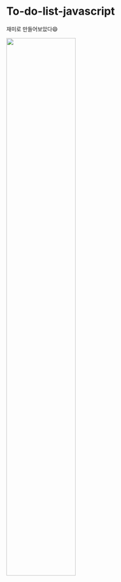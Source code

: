 # To-do-list-javascript
재미로 만들어보았다:smile:

<img width="60%" src="https://user-images.githubusercontent.com/48745104/148683093-057cff9e-cb7d-44e8-8fd5-9c543338b0e3.PNG"/>

